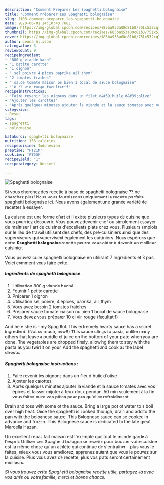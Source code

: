 ```yaml
---
description: "Comment Préparer Les Spaghetti bolognaise"
title: "Comment Préparer Les Spaghetti bolognaise"
slug: 1103-comment-preparer-les-spaghetti-bolognaise
date: 2020-06-01T14:10:43.768Z
image: https://img-global.cpcdn.com/recipes/685ba953a00c81b0/751x532cq70/spaghetti-bolognaise-photo-principale-de-la-recette.jpg
thumbnail: https://img-global.cpcdn.com/recipes/685ba953a00c81b0/751x532cq70/spaghetti-bolognaise-photo-principale-de-la-recette.jpg
cover: https://img-global.cpcdn.com/recipes/685ba953a00c81b0/751x532cq70/spaghetti-bolognaise-photo-principale-de-la-recette.jpg
author: Leona Allison
ratingvalue: 3
reviewcount: 9
recipeingredient:
- "800 g viande hach"
- "1 petite carotte"
- "1 oignon"
- " sel poivre 4 pices paprika ail thym"
- "2 tomates fraches"
- " sauce tomate maison ou bien 1 bocal de sauce bolognaise"
- "10 cl vin rouge facultatif"
recipeinstructions:
- "Faire revenir les oignons dans un filet d&#39;huile d&#39;olive"
- "Ajouter les carottes"
- "Après quelques minutes ajouter la viande et la sauce tomates avec vos épices et laisser mijoter à feux doux pendant 50 min seulement à la fin vous faites cuire vos pâtes pour pas qu&#39;elles refroidissent"
categories:
- Resep
tags:
- spaghetti
- bolognaise

katakunci: spaghetti bolognaise 
nutrition: 153 calories
recipecuisine: Indonesian
preptime: "PT21M"
cooktime: "PT55M"
recipeyield: "1"
recipecategory: Dessert

---
```



![Spaghetti bolognaise](https://img-global.cpcdn.com/recipes/685ba953a00c81b0/751x532cq70/spaghetti-bolognaise-photo-principale-de-la-recette.jpg)

Si vous cherchez des recette à base de spaghetti bolognaise ?? ne cherchez plus! Nous vous fournissons uniquement la recette parfaite spaghetti bolognaise ici. Nous avons également une grande variété de recettes à essayer.

La cuisine est une forme d'art et il existe plusieurs types de cuisine que vous pourriez découvrir. Vous pouvez devenir chef ou simplement essayer de maîtriser l'art de cuisiner d'excellents plats chez vous. Plusieurs emplois sur le lieu de travail utilisent des chefs, des pré-cuisiniers ainsi que des superviseurs qui supervisent également les cuisiniers. Nous espérons que cette <strong> Spaghetti bolognaise </strong> recette pourra vous aider à devenir un meilleur cuisinier.

<!--inarticleads1-->

Vous pouvez cuire spaghetti bolognaise en utilisant 7 Ingrédients et 3 pas. Voici comment vous faire cette.

##### Ingrédients de spaghetti bolognaise :

1. Utilisation 800 g viande haché
1. Fournir 1 petite carotte
1. Préparer 1 oignon
1. Utilisation  sel, poivre, 4 épices, paprika, ail, thym
1. Vous avez besoin 2 tomates fraîches
1. Préparer  sauce tomate maison ou bien 1 bocal de sauce bolognaise
1. Vous devez vous préparer 10 cl vin rouge (facultatif)


And here she is - my Spag Bol. This extremely hearty sauce has a secret ingredient. (Not so much, now!!) This sauce clings to pasta, unlike many others that leave a puddle of juice on the bottom of your plate when you are done. The vegetables are chopped finely, allowing them to stay with the pasta as you twirl it on your. Add the spaghetti and cook as the label directs. 

<!--inarticleads2-->

##### Spaghetti bolognaise instructions :

1. Faire revenir les oignons dans un filet d&#39;huile d&#39;olive
1. Ajouter les carottes
1. Après quelques minutes ajouter la viande et la sauce tomates avec vos épices et laisser mijoter à feux doux pendant 50 min seulement à la fin vous faites cuire vos pâtes pour pas qu&#39;elles refroidissent


Drain and toss with some of the sauce. Bring a large pot of water to a boil over high heat. Once the spaghetti is cooked through, drain and add to the pan with the bolognese sauce. This Bolognese sauce can be cooked in advance and frozen. This Bolognese sauce is dedicated to the late great Marcella Hazan. 

<!--inarticleads1-->

<p>
Un excellent repas fait maison est l'exemple que tout le monde garde à l'esprit. Utiliser ces Spaghetti bolognaise recette pour booster votre cuisine est la même chose qu'un athlète qui continue de s'entraîner - plus vous le faites, mieux vous vous améliorez, apprenez autant que vous le pouvez sur la cuisine. Plus vous avez de recette, plus vos plats seront certainement meilleurs.
</p>

<p>
<i>Si vous trouvez cette Spaghetti bolognaise recette utile, partagez-la avec vos amis ou votre famille, merci et bonne chance.</i>
</p>
